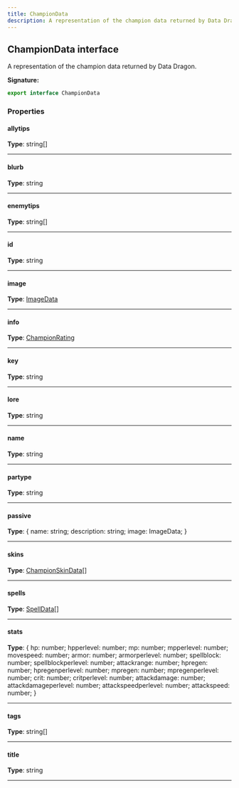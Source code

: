 ```yaml
---
title: ChampionData
description: A representation of the champion data returned by Data Dragon.
---
```


## ChampionData interface

A representation of the champion data returned by Data Dragon.

**Signature:**

```ts
export interface ChampionData 
```

### Properties

#### allytips



**Type**: string[]

---

#### blurb



**Type**: string

---

#### enemytips



**Type**: string[]

---

#### id



**Type**: string

---

#### image



**Type**: [ImageData](/shieldbow/api/ImageData.md)

---

#### info



**Type**: [ChampionRating](/shieldbow/api/ChampionRating.md)

---

#### key



**Type**: string

---

#### lore



**Type**: string

---

#### name



**Type**: string

---

#### partype



**Type**: string

---

#### passive



**Type**: {         name: string;         description: string;         image: ImageData;     }

---

#### skins



**Type**: [ChampionSkinData](/shieldbow/api/ChampionSkinData.md)[]

---

#### spells



**Type**: [SpellData](/shieldbow/api/SpellData.md)[]

---

#### stats



**Type**: {         hp: number;         hpperlevel: number;         mp: number;         mpperlevel: number;         movespeed: number;         armor: number;         armorperlevel: number;         spellblock: number;         spellblockperlevel: number;         attackrange: number;         hpregen: number;         hpregenperlevel: number;         mpregen: number;         mpregenperlevel: number;         crit: number;         critperlevel: number;         attackdamage: number;         attackdamageperlevel: number;         attackspeedperlevel: number;         attackspeed: number;     }

---

#### tags



**Type**: string[]

---

#### title



**Type**: string

---

